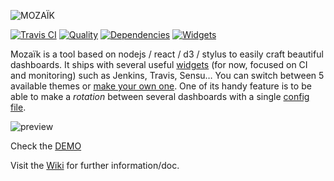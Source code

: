 ![MOZAÏK][logo]

[![Travis CI][travis-image]][travis-url]
[![Quality][codeclimate-image]][codeclimate-url]
[![Dependencies][gemnasium-image]][gemnasium-url]
[![Widgets][widget-count-image]][widget-count-url]

Mozaïk is a tool based on nodejs / react / d3 / stylus to easily craft beautiful dashboards.
It ships with several useful [widgets](https://github.com/plouc/mozaik/wiki/widgets) (for now, focused on CI and monitoring) such as Jenkins, Travis, Sensu…
You can switch between 5 available themes or [make your own one](https://github.com/plouc/mozaik/wiki/theming).
One of its handy feature is to be able to make a *rotation* between several dashboards with a single [config file](https://github.com/plouc/mozaik/wiki/configuration).

![preview](https://raw.githubusercontent.com/wiki/plouc/mozaik/assets/mozaik-panorama.png)

Check the [DEMO](http://mozaik.herokuapp.com/)

Visit the [Wiki](https://github.com/plouc/mozaik/wiki) for further information/doc.


[logo]: https://raw.githubusercontent.com/wiki/plouc/mozaik/assets/mozaik-logo-v2.png
[widget-count-image]: https://img.shields.io/badge/widgets-x21-green.svg?style=flat-square
[widget-count-url]: https://github.com/plouc/mozaik/tree/master/src/ext
[travis-image]: https://img.shields.io/travis/plouc/mozaik.svg?style=flat-square
[travis-url]: https://travis-ci.org/plouc/mozaik
[codeclimate-image]: https://img.shields.io/codeclimate/github/plouc/mozaik.svg?style=flat-square
[codeclimate-url]: https://codeclimate.com/github/plouc/mozaik
[gemnasium-image]: https://img.shields.io/gemnasium/plouc/mozaik.svg?style=flat-square
[gemnasium-url]: https://gemnasium.com/plouc/mozaik
